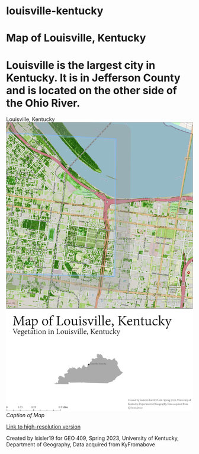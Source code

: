 # louisville-kentucky

# Map of Louisville, Kentucky
# Louisville is the largest city in Kentucky. It is in Jefferson County and is located on the other side of the Ohio River.

Louisville, Kentucky 
![Caption of map](louisville.jpg)     
*Caption of Map*

[Link to high-resolution version](louisville.pdf)     

Created by lsisler19 for GEO 409, Spring 2023, University of Kentucky, Department of Geography, Data acquired from KyFromabove
